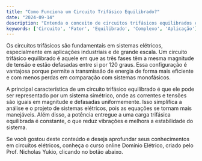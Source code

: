 ```yaml
---
title: "Como Funciona um Circuito Trifásico Equilibrado?"
date: "2024-09-14"
description: "Entenda o conceito de circuitos trifásicos equilibrados e sua importância em sistemas elétricos."
keywords: ['Circuito', 'Fator', 'Equilibrado', 'Complexo', 'Aplicação']
---
```


Os circuitos trifásicos são fundamentais em sistemas elétricos, especialmente em aplicações industriais e de grande escala. Um circuito trifásico equilibrado é aquele em que as três fases têm a mesma magnitude de tensão e estão defasadas entre si por 120 graus. Essa configuração é vantajosa porque permite a transmissão de energia de forma mais eficiente e com menos perdas em comparação com sistemas monofásicos.

A principal característica de um circuito trifásico equilibrado é que ele pode ser representado por um sistema simétrico, onde as correntes e tensões são iguais em magnitude e defasadas uniformemente. Isso simplifica a análise e o projeto de sistemas elétricos, pois as equações se tornam mais manejáveis. Além disso, a potência entregue a uma carga trifásica equilibrada é constante, o que reduz vibrações e melhora a estabilidade do sistema.

Se você gostou deste conteúdo e deseja aprofundar seus conhecimentos em circuitos elétricos, conheça o curso online Domínio Elétrico, criado pelo Prof. Nicholas Yukio, clicando no botão abaixo.